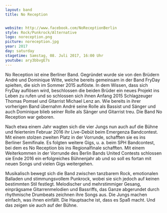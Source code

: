 ```yaml
---
layout: band
title: No Reception


website: http://www.facebook.com/NoReceptionBerlin
style: Rock/Punkrock/Alternative
logo: noreception.png
picture: noreception.jpg
year: 2017
day: saturday
stagetime: Samstag, 08. Juli 2017, 16:00 Uhr
youtube: ary3bbvgE7s
---
```

No Reception ist eine Berliner Band. Gegründet wurde sie von den Brüdern André und Dominique Witte, welche bereits gemeinsam in der Band FryDay spielten, die sich im Sommer 2015 auflöste. In dem Wissen, dass sich FryDay auflösen wird, beschlossen die beiden Brüder ein neues Projekt ins Leben zu rufen und so schlossen sich ihnen Anfang 2015 Schlagzeuger Thomas Pomsel und Gitarrist Michael Lenz an. Wie bereits in ihrer vorherigen Band übernahm André seine Rolle als Bassist und Sänger und auch Dominique blieb seiner Rolle als Sänger und Gitarrist treu. Die Band No Reception war geboren.


Nach etwa einem Jahr wagten sich die vier Jungs nun auch auf die Bühne und feiertenim Februar 2016 ihr Live-Debüt beim Emergenza Bandcontest. Mit einem stolzen zweiten Platz in der Vorrunde, schafften sie es ins Berliner Semifinale. Es folgten weitere Gigs, u. a. beim SPH Bandcontest, bei dem es No Reception bis ins Regionalfinale schafften. Mit einem Weiterkommen in der Vorrunde des Berlin Bands United Contests schlossen sie Ende 2016 ein erfolgreiches Bühnenjahr ab und so soll es fortan mit neuen Songs und vielen Gigs weitergehen.


Musikalisch bewegt sich die Band zwischen tanzbarem Rock, emotionalen Balladen und stimmungsvollem Punkrock, wobei sie sich jedoch auf keinen bestimmten Stil festlegt. Melodischer und mehrstimmiger Gesang, einprägsame Gitarrenmelodien und Bassriffs, das Ganze abgerundet durch rhythmische Drumbeats zeichnen ihre Songs aus. Die Jungs machen einfach, was ihnen einfällt. Die Hauptsache ist, dass es Spaß macht. Und das zeigen sie auch auf der Bühne.
